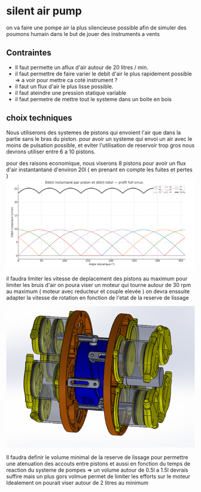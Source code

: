 # silent air pump
on va faire une pompe air la plus silencieuse possible afin de simuler des poumons humain dans le but de jouer des instruments a vents 

## Contraintes 

- Il faut permette un aflux d'air autour de 20 litres / min.
- il faut permettre de faire varier le debit d'air le plus rapidement possible => a voir pour mettre ca coté instrument ?
- il faut un flux d'air le plus lisse possible.
- il faut ateindre une pression statique variable
- il faut permetre de mettre tout le systeme dans un boite en bois 


## choix techniques 

Nous utiliserons des systemes de pistons qui envoient l'air que dans la partie sans le bras du piston.
pour avoir un systeme qui envoi un air avec le moins de pulsation possible, et eviter l'utilisation de reservoir trop gros nous devrons utiliser entre 6 a 10 pistons.

pour des raisons economique, nous viserons 8 pistons pour avoir un flux d'air instantantané d'environ 20l ( en prenant en compte les fuites et pertes )
![courbe flux air](https://raw.githubusercontent.com/glloq/silent-air-pump-/refs/heads/main/courbe%208%20pistons.png)

il faudra limiter les vitesse de deplacement des pistons au maximum pour limiter les bruis d'air
on poura viser un moteur qui tourne autour de 30 rpm au maximum ( moteur avec reducteur et couple elevée ) on devra enssuite adapter la vitesse de rotation en fonction de l'etat de la reserve de lissage 

![courbe flux air](https://github.com/glloq/silent-air-pump-/blob/main/schemas%20principe.png)


Il faudra definir le volume minimal de la reserve de lissage pour permettre une atenuation des accouts entre pistons et aussi en fonction du temps de reaction du systeme de pompes =>  un volume autour de 0.5l a 1.5l devrais suffire mais un plus gors volmue permet de limiter les efforts sur le moteur 
Idealement on pourait viser autour de 2 litres au minimum 


